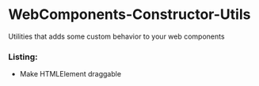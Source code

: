 # WebComponents-Constructor-Utils
Utilities that adds some custom behavior to your web components

### Listing: 
- Make HTMLElement draggable
